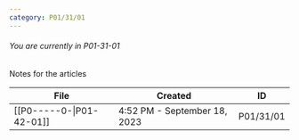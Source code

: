 ```yaml
---
category: P01/31/01
---
```

###### You are currently in P01-31-01

Notes for the articles

| File                                                                                                  | Created                      | ID        |
| ----------------------------------------------------------------------------------------------------- | ---------------------------- | --------- |
| [[P0-----0-\|P01-42-01]] | 4:52 PM - September 18, 2023 | P01/31/01 |

